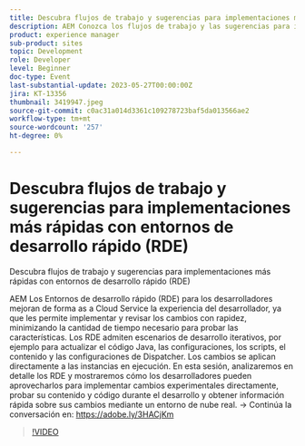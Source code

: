```yaml
---
title: Descubra flujos de trabajo y sugerencias para implementaciones más rápidas con entornos de desarrollo rápido (RDE)
description: AEM Conozca los flujos de trabajo y las sugerencias para implementaciones más rápidas con Entornos de desarrollo rápido (RDE)Los Entornos de desarrollo rápido (RDE) para los desarrolladores mejoran de forma as a Cloud Service la experiencia del desarrollador, ya que les permite implementar y revisar los cambios con rapidez, minimizando la cantidad de tiempo necesario para probar las funciones. Los RDE admiten escenarios de desarrollo iterativos, por ejemplo para actualizar el código Java, las configuraciones, los scripts, el contenido y las configuraciones de Dispatcher. Los cambios se aplican directamente a las instancias en ejecución. En esta sesión, analizaremos en detalle los RDE y mostraremos cómo los desarrolladores pueden aprovecharlos para implementar cambios experimentales directamente, probar su contenido y código durante el desarrollo y obtener información rápida sobre sus cambios mediante un entorno de nube real.
product: experience manager
sub-product: sites
topic: Development
role: Developer
level: Beginner
doc-type: Event
last-substantial-update: 2023-05-27T00:00:00Z
jira: KT-13356
thumbnail: 3419947.jpeg
source-git-commit: c0ac31a014d3361c109278723baf5da013566ae2
workflow-type: tm+mt
source-wordcount: '257'
ht-degree: 0%

---
```



# Descubra flujos de trabajo y sugerencias para implementaciones más rápidas con entornos de desarrollo rápido (RDE)

Descubra flujos de trabajo y sugerencias para implementaciones más rápidas con entornos de desarrollo rápido (RDE)

AEM Los Entornos de desarrollo rápido (RDE) para los desarrolladores mejoran de forma as a Cloud Service la experiencia del desarrollador, ya que les permite implementar y revisar los cambios con rapidez, minimizando la cantidad de tiempo necesario para probar las características. Los RDE admiten escenarios de desarrollo iterativos, por ejemplo para actualizar el código Java, las configuraciones, los scripts, el contenido y las configuraciones de Dispatcher. Los cambios se aplican directamente a las instancias en ejecución. En esta sesión, analizaremos en detalle los RDE y mostraremos cómo los desarrolladores pueden aprovecharlos para implementar cambios experimentales directamente, probar su contenido y código durante el desarrollo y obtener información rápida sobre sus cambios mediante un entorno de nube real. → Continúa la conversación en: https://adobe.ly/3HACjKm

>[!VIDEO](https://video.tv.adobe.com/v/3419947/?learn=on)
